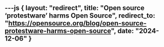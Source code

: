 ---js
{
	layout: "redirect",
	title: "Open source ‘protestware’ harms Open Source",
	redirect_to: "https://opensource.org/blog/open-source-protestware-harms-open-source",
	date: "2024-12-06"
}
---

